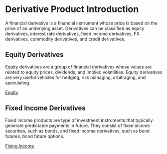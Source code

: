 # Derivative Product Introduction

A financial derivative is a financial instrument whose price is based on the price of an underlying asset. Derivatives can be classified as equity derivatives,
interest rate derivatives, fixed income derivatives, FX derivatives, commodity derivatives, and credit derivatives.

## Equity Derivatives

Equity derivatives are a group of financial derivatives whose values are related to equity prices, dividends, and implied volatilities. Equity derivatives are
very useful vehicles for hedging, risk managing, arbitraging, and speculating.

[Equity](./equity.md)

## Fixed Income Derivatives

Fixed income products are type of investment instruments that typically generate predictable payments in future. They consist of fixed income securities, such as
bonds, and fixed income derivatives, such as bond futures, bond future options.

[Fixing Income](./fixedIncome.md)

